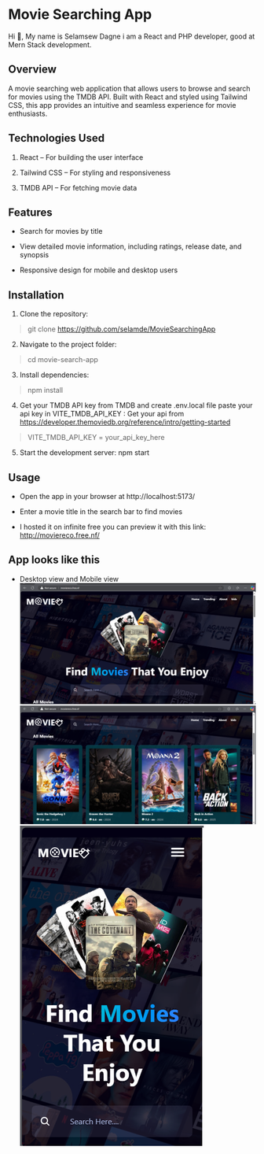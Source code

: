 # Movie Searching App
Hi 👋, My name is Selamsew Dagne i am a React and PHP developer, good at Mern Stack development.
## Overview

A movie searching web application that allows users to browse and search for movies using the TMDB API. Built with React and styled using Tailwind CSS, this app provides an intuitive and seamless experience for movie enthusiasts.

## Technologies Used

1. React – For building the user interface

2. Tailwind CSS – For styling and responsiveness

3. TMDB API – For fetching movie data

## Features

- Search for movies by title

- View detailed movie information, including ratings, release date, and synopsis

- Responsive design for mobile and desktop users

## Installation

1. Clone the repository:

> git clone https://github.com/selamde/MovieSearchingApp

2. Navigate to the project folder:

> cd movie-search-app

3. Install dependencies:

> npm install

4. Get your TMDB API key from TMDB and create .env.local file paste your api key in VITE_TMDB_API_KEY : 
   Get your api from https://developer.themoviedb.org/reference/intro/getting-started

> VITE_TMDB_API_KEY = your_api_key_here

5. Start the development server:
npm start

## Usage

- Open the app in your browser at http://localhost:5173/

- Enter a movie title in the search bar to find movies

- I hosted it on infinite free you can preview it with this link: http://moviereco.free.nf/
  

## App looks like this

- Desktop view and Mobile view
![Reference Image](public/image2.png)
![Reference Image](public/image1.png)
![Reference Image](public/image3.png)


